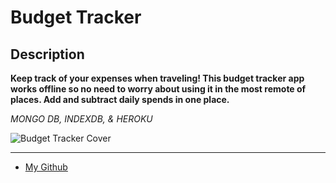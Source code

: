 # Budget Tracker

## Description

**Keep track of your expenses when traveling! This budget tracker app works offline so no need to worry about using it in the most remote of places. Add and subtract daily spends in one place.**

_MONGO DB, INDEXDB, & HEROKU_

![Budget Tracker Cover](./css/budget.png)

---

- [My Github](https://github.com/MCannon33/budget-tracker)